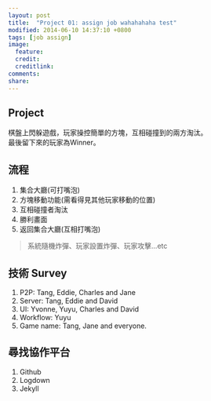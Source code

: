```yaml
---
layout: post
title:  "Project 01: assign job wahahahaha test"
modified: 2014-06-10 14:37:10 +0800
tags: [job assign]
image:
  feature: 
  credit: 
  creditlink: 
comments: 
share: 
---
```


## Project

棋盤上閃躲遊戲，玩家操控簡單的方塊，互相碰撞到的兩方淘汰。  
最後留下來的玩家為Winner。


## 流程

1. 集合大廳(可打嘴泡)
2. 方塊移動功能(需看得見其他玩家移動的位置)
3. 互相碰撞者淘汰
4. 勝利畫面
5. 返回集合大廳(互相打嘴泡)

> 系統隨機炸彈、玩家設置炸彈、玩家攻擊...etc

## 技術 Survey

1. P2P: Tang, Eddie, Charles and Jane
2. Server: Tang, Eddie and David
3. UI: Yvonne, Yuyu, Charles and David
4. Workflow: Yuyu
5. Game name: Tang, Jane and everyone.


## 尋找協作平台

1. Github
2. Logdown
3. Jekyll
